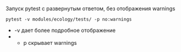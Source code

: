 Запуск pytest с развернутым ответом, без отображения warnings
```
pytest -v modules/ecology/tests/ -p no:warnings
```
- -v дает более подробное отображение
-  - р скрывает warnings